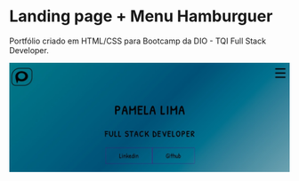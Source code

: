 <h1>Landing page + Menu Hamburguer </h1>

<p>Portfólio criado em HTML/CSS para Bootcamp da DIO - TQI Full Stack Developer.</p>

<img src="./img/Menu.jpeg">

